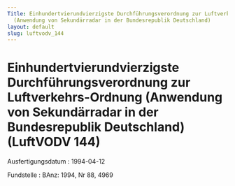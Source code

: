 ```yaml
---
Title: Einhundertvierundvierzigste Durchführungsverordnung zur Luftverkehrs-Ordnung
  (Anwendung von Sekundärradar in der Bundesrepublik Deutschland)
layout: default
slug: luftvodv_144
---
```


# Einhundertvierundvierzigste Durchführungsverordnung zur Luftverkehrs-Ordnung (Anwendung von Sekundärradar in der Bundesrepublik Deutschland) (LuftVODV 144)

Ausfertigungsdatum
:   1994-04-12

Fundstelle
:   BAnz: 1994, Nr 88, 4969


